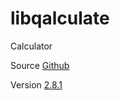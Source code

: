 # libqalculate

Calculator

Source [Github](https://github.com/Qalculate/libqalculate)

Version [2.8.1](https://github.com/Qalculate/libqalculate/releases/tag/v2.8.1)
